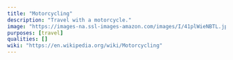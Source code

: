 ```yaml
---
title: "Motorcycling"
description: "Travel with a motorcycle."
image: "https://images-na.ssl-images-amazon.com/images/I/41plWieNBTL.jpg"
purposes: [travel]
qualities: []
wiki: "https://en.wikipedia.org/wiki/Motorcycling"
---
```

